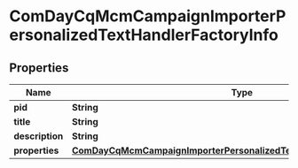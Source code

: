 

# ComDayCqMcmCampaignImporterPersonalizedTextHandlerFactoryInfo

## Properties

Name | Type | Description | Notes
------------ | ------------- | ------------- | -------------
**pid** | **String** |  |  [optional]
**title** | **String** |  |  [optional]
**description** | **String** |  |  [optional]
**properties** | [**ComDayCqMcmCampaignImporterPersonalizedTextHandlerFactoryProperties**](ComDayCqMcmCampaignImporterPersonalizedTextHandlerFactoryProperties.md) |  |  [optional]



